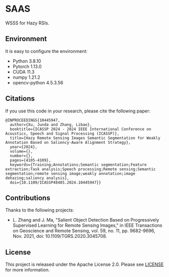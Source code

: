 # SAAS
WSSS for Hazy RSIs.

## Environment

It is easy to configure the environment:
- Python 3.8.10
- Pytorch 1.13.0
- CUDA 11.3
- numpy 1.21.2
- opencv-python 4.5.3.56

## Citations

If you use this code in your research, please cite the following paper:

```
@INPROCEEDINGS{10445947,
  author={Xu, Junda and Zhang, Libao},
  booktitle={ICASSP 2024 - 2024 IEEE International Conference on Acoustics, Speech and Signal Processing (ICASSP)}, 
  title={Hazy Remote Sensing Images Semantic Segmentation for Weakly Annotation Based on Saliency-Aware Alignment Strategy}, 
  year={2024},
  volume={},
  number={},
  pages={4105-4109},
  keywords={Training;Annotations;Semantic segmentation;Feature extraction;Task analysis;Speech processing;Remote sensing;Semantic segmentation;remote sensing image;weakly annotation;image dehazing;saliency analysis},
  doi={10.1109/ICASSP48485.2024.10445947}}

```

## Contributions

Thanks to the following projects:
- L. Zhang and J. Ma, "Salient Object Detection Based on Progressively Supervised Learning for Remote Sensing Images," in IEEE Transactions on Geoscience and Remote Sensing, vol. 59, no. 11, pp. 9682-9696, Nov. 2021, doi: 10.1109/TGRS.2020.3045708.
  
## License

This project is released under the Apache License 2.0.
Please see [LICENSE](LICENSE) for more information.